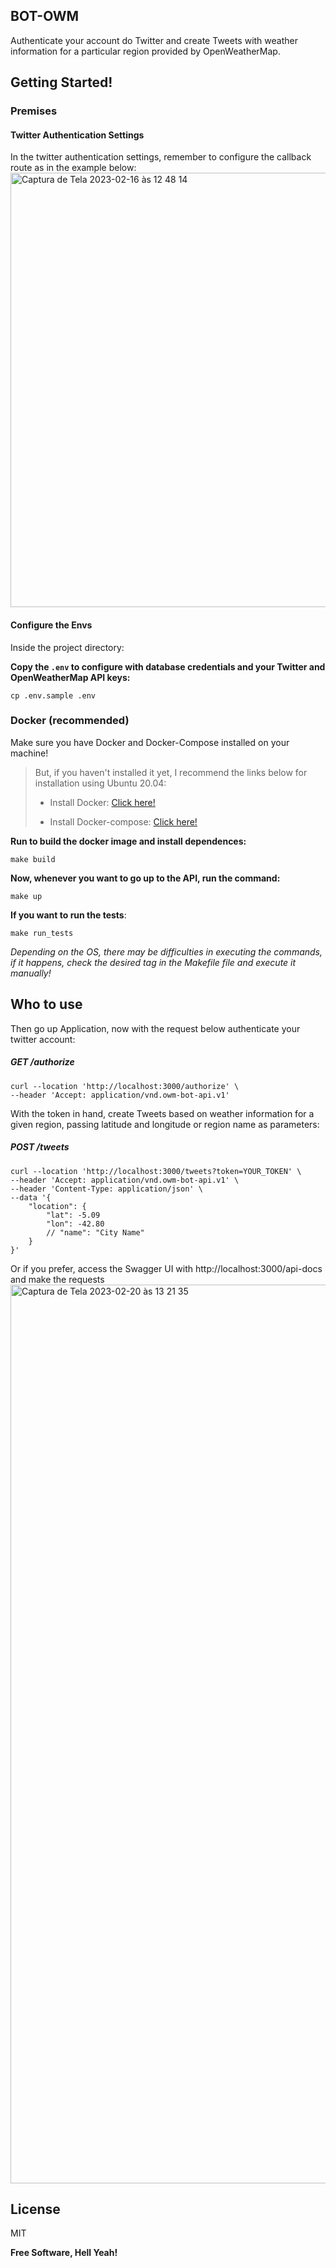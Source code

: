 ## **BOT-OWM**

Authenticate your account do Twitter and create Tweets with weather information for a particular region provided by OpenWeatherMap.

## **Getting Started!**

### **Premises**

#### **Twitter Authentication Settings**


In the twitter authentication settings, remember to configure the callback route as in the example below:
<img width="695" alt="Captura de Tela 2023-02-16 às 12 48 14" src="https://user-images.githubusercontent.com/31924649/219417624-b952d690-2ec3-4487-8c97-aa208035f3a9.png">

#### **Configure the Envs**
Inside the project directory:

**Copy the `.env` to configure with database credentials and your Twitter and OpenWeatherMap API keys:**
```
cp .env.sample .env
```

### **Docker (recommended)**

Make sure you have Docker and Docker-Compose installed on your machine!

> But, if you haven't installed it yet, I recommend the links below for installation using Ubuntu 20.04:
>
>  * Install Docker: [Click here!](https://www.digitalocean.com/community/tutorials/how-to-install-and-use-docker-on-ubuntu-20-04-pt)
>
>  * Install Docker-compose: [Click here!](https://www.digitalocean.com/community/tutorials/how-to-install-and-use-docker-compose-on-ubuntu-20-04-pt)

**Run to build the docker image and install dependences:**
```
make build
```

**Now, whenever you want to go up to the API, run the command:**
```
make up
```

**If you want to run the tests**:
```
make run_tests
```

*Depending on the OS, there may be difficulties in executing the commands, if it happens, check the desired tag in the Makefile file and execute it manually!*

## **Who to use**
Then go up Application, now with the request below authenticate your twitter account:
##### GET /authorize
```
curl --location 'http://localhost:3000/authorize' \
--header 'Accept: application/vnd.owm-bot-api.v1'
```

With the token in hand, create Tweets based on weather information for a given region, passing latitude and longitude or region name as parameters:
##### POST /tweets
```
curl --location 'http://localhost:3000/tweets?token=YOUR_TOKEN' \
--header 'Accept: application/vnd.owm-bot-api.v1' \
--header 'Content-Type: application/json' \
--data '{
    "location": {
        "lat": -5.09
        "lon": -42.80
        // "name": "City Name"
    }
}'
```

Or if you prefer, access the Swagger UI with http://localhost:3000/api-docs and make the requests
<img width="1438" alt="Captura de Tela 2023-02-20 às 13 21 35" src="https://user-images.githubusercontent.com/31924649/220158537-a5c0816d-3e9b-4285-8962-aefc9a8a51bf.png">

## **License**

MIT

**Free Software, Hell Yeah!**
